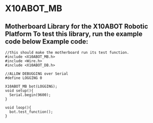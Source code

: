 X10ABOT_MB
==========

Motherboard Library for the X10ABOT Robotic Platform
To test this library, run the example code below
Example code:
-------------
    //this should make the motherboard run its test function.
    #include <X10ABOT_MB.h>
    #include <Wire.h>
    #include <X10ABOT_DB.h>

    //ALLOW DEBUGGING over Serial
    #define LOGGING 0

    X10ABOT_MB bot(LOGGING);
    void setup(){
      Serial.begin(9600);
    }

    void loop(){
      bot.test_function();
    }
